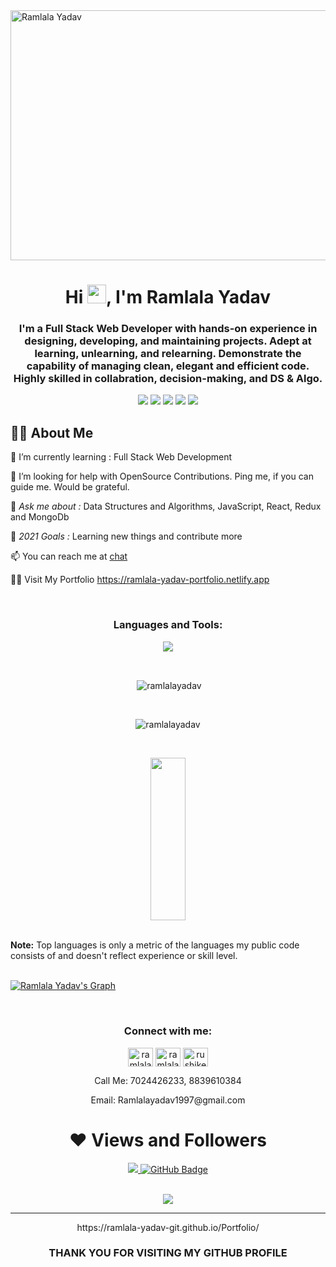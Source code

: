 
<img align="center" src="https://miro.medium.com/max/1360/1*IRGHmiGsa16stedQvIaZfw.gif" alt="Ramlala Yadav" width="1000px" height="400px" />
<h1 align="center">Hi <img src="https://raw.githubusercontent.com/MartinHeinz/MartinHeinz/master/wave.gif" width="30px" height="30px">, I'm Ramlala Yadav</h1>

<h3 align="center">I'm a Full Stack Web Developer with hands-on experience in designing, developing, and maintaining projects. Adept at learning, unlearning, and relearning. Demonstrate the capability of managing clean, elegant and efficient code. Highly skilled in collabration, decision-making,
and DS & Algo.</h3>

<p align= "center">

<img src="https://img.shields.io/badge/JS-Javascript-red"/>
<img src="https://img.shields.io/badge/React-React-blue"/>
<img src="https://img.shields.io/badge/Node-node-green"/>
<img src="https://img.shields.io/badge/express-Express-blueviolet"/>
<img src="https://img.shields.io/badge/Mongodb-mongodb-brightgreen"/>
</p>

## 🙋‍♂️ About Me
🌱 I’m currently learning :  Full Stack Web Development

🤝 I’m looking for help with OpenSource Contributions. Ping me, if you can guide me. Would be grateful.

💬 *Ask me about :* Data Structures and Algorithms, JavaScript, React, Redux and MongoDb

🥅 *2021 Goals :* Learning new things and contribute more  

 📫 You can reach me at [chat](mailto:ramlalayadav1997@gmail.com)
 
 🙋‍♂️ Visit My Portfolio https://ramlala-yadav-portfolio.netlify.app
 
 
<!-- <a  align="center" href="https://www.buymeacoffee.com/RamlalaYadav" target="_blank"><img src="https://cdn.buymeacoffee.com/buttons/v2/default-red.png" alt="Buy Me A Coffee" width="150" ></a>
 -->

<br/>
<h3 align="center" margin="20px 0">Languages and Tools:</h3>
<p align="center" >
  <img  src="https://user-images.githubusercontent.com/82999542/132934744-131c1891-4a4f-4e88-a64a-36720ad7470b.png">
  </p>
<br>




<p align="center">&nbsp;<img align="center" src="https://github-readme-stats.vercel.app/api?username=Ramlala-Yadav-Git&show_icons=true&locale=en&theme=highcontrast" alt="ramlalayadav" /></p>
<br>
<p align="center"><img align="center" src="https://github-readme-streak-stats.herokuapp.com/?user=Ramlala-Yadav-Git&&theme=highcontrast" alt="ramlalayadav" /></p>
<br>



 
<!--   <p align="center">
    <a href="https://github.com/Ramlala-Yadav-Git/github-readme-stats"><img alt="Ramlala Yadav's Github Stats" src="https://github-readme-stats.vercel.app/api?username=Ramlala-Yadav-Git&show_icons=true&count_private=true&theme=react&hide_border=true&bg_color=0D1117" /></a>
    </p> -->
     
  <p align="center">
    <img src="https://github-readme-stats.vercel.app/api/top-langs/?username=Ramlala-Yadav-Git&theme=react&hide_border=true&bg_color=0D1117" height="260px" width="33.25%"/>
    </p>
  
  <br/>
  <b>Note:</b> Top languages is only a metric of the languages my public code consists of and doesn't reflect experience or skill level.

<br/>
<br/>

<a href="https://github.com/Ramlala-Yadav-Git/github-readme-activity-graph"><img alt="Ramlala Yadav's Graph" src="https://activity-graph.herokuapp.com/graph?username=Ramlala-Yadav-Git&bg_color=0D1117&color=5BCDEC&line=5BCDEC&point=FFFFFF&hide_border=true" /></a>

<br/>

<h3 align="center">Connect with me:</h3>
<p align="center">
<a href="https://twitter.com/ramlala_yadav" target="blank"><img align="center" src="https://raw.githubusercontent.com/rahuldkjain/github-profile-readme-generator/master/src/images/icons/Social/twitter.svg" alt="ramlala" height="30" width="40" /></a>
<a href="https://www.linkedin.com/in/ramlala-yadav" target="blank"><img align="center" src="https://raw.githubusercontent.com/rahuldkjain/github-profile-readme-generator/master/src/images/icons/Social/linked-in-alt.svg" alt="ramlala" height="30" width="40" /></a>
  <a href="https://ramlala-yadav-portfolio.netlify.app/" target="blank"><img align="center" src="https://cdn.iconscout.com/icon/premium/png-256-thumb/portfolio-1603075-1359338.png" alt="rushikesh25" height="30" width="40" /></a>
 <p align="center">Call Me: 7024426233, 8839610384</p>
 <p align="center">Email: Ramlalayadav1997@gmail.com</p>

</p>


<div align="center">
 <h1>❤ Views and Followers</h1>
<a href="https://github.com/Ramlala-Yadav-Git/github-profile-views-counter">
    <img src="https://komarev.com/ghpvc/?username=Ramlala-Yadav-Git">
</a>
<a href="https://github.com/Ramlala-Yadav-Git?tab=followers"><img src="https://img.shields.io/github/followers/Ramlala-Yadav-Git?label=Followers&style=social" alt="GitHub Badge"></a>
</div>


<br>
 <p align="center">
  <img  src="https://raw.githubusercontent.com/Trilokia/Trilokia/379277808c61ef204768a61bbc5d25bc7798ccf1/bottom_header.svg">
 </p>
 
 <hr>
 <div align="center">
 https://ramlala-yadav-git.github.io/Portfolio/
</div >

 <h3 align="center">THANK YOU FOR VISITING MY GITHUB PROFILE</h3>

